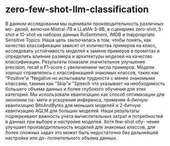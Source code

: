 # zero-few-shot-llm-classification

В данном исследовании мы оценивали производительность различных мо-
делей, включая Mistral-7B и LLaMA-3-8B, в сценариях zero-shot, 5-shot и 10-shot
на наборах данных RuSentiment, IMDB и Inappropriate Sensitive Topics. Наша
цель заключалась в том, чтобы понять, как качество классификации зависит
от количества примеров на класс, исследовать устойчивость моделей к замене
примеров в промптах и определить влияние размера и архитектуры моделей на
качество классификации.
Результаты показали значительное улучшение precision, recall и F1-score
с увеличением числа примеров. Модели хорошо справлялись с классификацией
знакомых классов, таких как "Positive"и "Negative но испытывали трудности
с менее знакомыми классами, такими как "Skip"и "Speech что указывает на
необходимость большего объема данных и более глубокого обучения для этих
категорий.
Мы использовали квантизацию как способ оптимизации для экономии па-
мяти и ускорения инференса, применяя 4-битную квантизацию BitsAndBytes
для меньших моделей и 2-битную квантизацию AQLM для больших моделей.
Наши результаты подчеркивают важность учета вычислительных затрат
и потребностей в данных при выборе и настройке моделей. Хотя few-shot обу-
чение улучшает производительность моделей для знакомых классов, для более
сложных задач это может быть недостаточно без дальнейшей настройки или до-
полнительного объема данных.